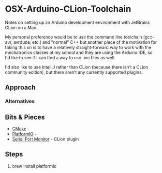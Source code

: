 # OSX-Arduino-CLion-Toolchain

Notes on setting up an Arduino development environment with JetBrains CLion on a Mac.

My personal preference would be to use the command line toolchain (gcc-avr, avrdude, etc.) and "normal" C++ but
another piece of the motivation for taking this on is to have a relatively straight-forward way to work with the
mechatronics classes at my school and they are using the Arduino IDE, so I'd like to see if I can find a way to
use .ino files as well.

I'd also like to use IntelliJ rather than CLion (because there isn't a CLion community edition), but there aren't
any currently supported plugins.

## Approach

### Alternatives

## Bits & Pieces

* [CMake](https://cmake.org) -
* [PlatformIO](https://platformio.org) -
* [Serial Port Monitor](https://plugins.jetbrains.com/plugin/8031-serial-port-monitor) - CLion plugin

## Steps

1. brew install platformio
